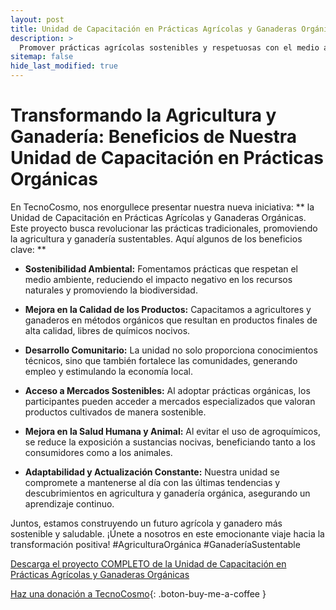 ```yaml
---
layout: post
title: Unidad de Capacitación en Prácticas Agrícolas y Ganaderas Orgánicas
description: >
  Promover prácticas agrícolas sostenibles y respetuosas con el medio ambiente.
sitemap: false
hide_last_modified: true
---
```


# Transformando la Agricultura y Ganadería: Beneficios de Nuestra Unidad de Capacitación en Prácticas Orgánicas #

En TecnoCosmo, nos enorgullece presentar nuestra nueva iniciativa: ** la Unidad de Capacitación en Prácticas Agrícolas y Ganaderas Orgánicas. Este proyecto busca revolucionar las prácticas tradicionales, promoviendo la agricultura y ganadería sustentables. Aquí algunos de los beneficios clave: **

- **Sostenibilidad Ambiental:** Fomentamos prácticas que respetan el medio ambiente, reduciendo el impacto negativo en los recursos naturales y promoviendo la biodiversidad.

- **Mejora en la Calidad de los Productos:** Capacitamos a agricultores y ganaderos en métodos orgánicos que resultan en productos finales de alta calidad, libres de químicos nocivos.

- **Desarrollo Comunitario:** La unidad no solo proporciona conocimientos técnicos, sino que también fortalece las comunidades, generando empleo y estimulando la economía local.

- **Acceso a Mercados Sostenibles:** Al adoptar prácticas orgánicas, los participantes pueden acceder a mercados especializados que valoran productos cultivados de manera sostenible.

- **Mejora en la Salud Humana y Animal:** Al evitar el uso de agroquímicos, se reduce la exposición a sustancias nocivas, beneficiando tanto a los consumidores como a los animales.

- **Adaptabilidad y Actualización Constante:** Nuestra unidad se compromete a mantenerse al día con las últimas tendencias y descubrimientos en agricultura y ganadería orgánica, asegurando un aprendizaje continuo.

Juntos, estamos construyendo un futuro agrícola y ganadero más sostenible y saludable. ¡Únete a nosotros en este emocionante viaje hacia la transformación positiva! #AgriculturaOrgánica #GanaderíaSustentable


[Descarga el proyecto COMPLETO de la Unidad de Capacitación en Prácticas Agrícolas y Ganaderas Orgánicas](https://www.dropbox.com/scl/fo/079svc0asiow2zh7zk9r1/h?rlkey=s1kpf847vg5rv3alsbxsz0xzm&dl=0)
                                                                                

[Haz una donación a TecnoCosmo](https://www.buymeacoffee.com/nain.taleb){: .boton-buy-me-a-coffee }

<object data="../capacitacionEnPracticasAgricolasGanaderasOrganicas.pdf" width="100%" height="600" type='application/pdf'></object>
